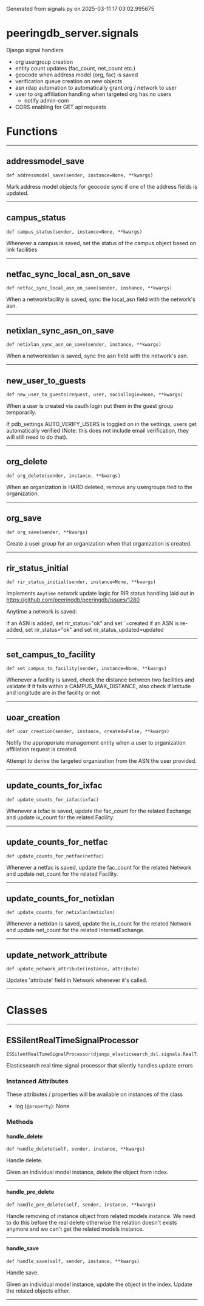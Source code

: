 Generated from signals.py on 2025-03-11 17:03:02.995675

# peeringdb_server.signals

Django signal handlers

- org usergroup creation
- entity count updates (fac_count, net_count etc.)
- geocode when address model (org, fac) is saved
- verification queue creation on new objects
- asn rdap automation to automatically grant org / network to user
- user to org affiliation handling when targeted org has no users
  - notify admin-com
- CORS enabling for GET api requests

# Functions
---

## addressmodel_save
`def addressmodel_save(sender, instance=None, **kwargs)`

Mark address model objects for geocode sync if one of the address
fields is updated.

---
## campus_status
`def campus_status(sender, instance=None, **kwargs)`

Whenever a campus is saved, set the status of
the campus object based on link facilities

---
## netfac_sync_local_asn_on_save
`def netfac_sync_local_asn_on_save(sender, instance, **kwargs)`

When a networkfacility is saved, sync the local_asn field with the network's asn.

---
## netixlan_sync_asn_on_save
`def netixlan_sync_asn_on_save(sender, instance, **kwargs)`

When a networkixlan is saved, sync the asn field with the network's asn.

---
## new_user_to_guests
`def new_user_to_guests(request, user, sociallogin=None, **kwargs)`

When a user is created via oauth login put them in the guest
group temporarily.

If pdb_settings.AUTO_VERIFY_USERS is toggled on in the settings, users get automatically verified (Note: this does
not include email verification, they will still need to do that).

---
## org_delete
`def org_delete(sender, instance, **kwargs)`

When an organization is HARD deleted, remove any
usergroups tied to the organization.

---
## org_save
`def org_save(sender, **kwargs)`

Create a user group for an organization when that
organization is created.

---
## rir_status_initial
`def rir_status_initial(sender, instance=None, **kwargs)`

Implements `Anytime` network update logic for RIR status handling
laid out in https://github.com/peeringdb/peeringdb/issues/1280

Anytime a network is saved:

if an ASN is added, set rir_status="ok" and set `=created
if an ASN is re-added, set rir_status="ok" and set rir_status_updated=updated

---
## set_campus_to_facility
`def set_campus_to_facility(sender, instance=None, **kwargs)`

Whenever a facility is saved, check the distance between
two facilities and validate if it falls within a CAMPUS_MAX_DISTANCE,
also check if latitude and longitude are in the facility or not

---
## uoar_creation
`def uoar_creation(sender, instance, created=False, **kwargs)`

Notify the approporiate management entity when a user to organization affiliation request is created.

Attempt to derive the targeted organization
from the ASN the user provided.

---
## update_counts_for_ixfac
`def update_counts_for_ixfac(ixfac)`

Whenever a ixfac is saved, update the fac_count for the related Exchange
and update ix_count for the related Facility.

---
## update_counts_for_netfac
`def update_counts_for_netfac(netfac)`

Whenever a netfac is saved, update the fac_count for the related Network
and update net_count for the related Facility.

---
## update_counts_for_netixlan
`def update_counts_for_netixlan(netixlan)`

Whenever a netixlan is saved, update the ix_count for the related Network
and update net_count for the related InternetExchange.

---
## update_network_attribute
`def update_network_attribute(instance, attribute)`

Updates 'attribute' field in Network whenever it's called.

---
# Classes
---

## ESSilentRealTimeSignalProcessor

```
ESSilentRealTimeSignalProcessor(django_elasticsearch_dsl.signals.RealTimeSignalProcessor)
```

Elasticsearch real time signal processor that silently handles
update errors


### Instanced Attributes

These attributes / properties will be available on instances of the class

- log (`@property`): None

### Methods

#### handle_delete
`def handle_delete(self, sender, instance, **kwargs)`

Handle delete.

Given an individual model instance, delete the object from index.

---
#### handle_pre_delete
`def handle_pre_delete(self, sender, instance, **kwargs)`

Handle removing of instance object from related models instance.
We need to do this before the real delete otherwise the relation
doesn't exists anymore and we can't get the related models instance.

---
#### handle_save
`def handle_save(self, sender, instance, **kwargs)`

Handle save.

Given an individual model instance, update the object in the index.
Update the related objects either.

---
